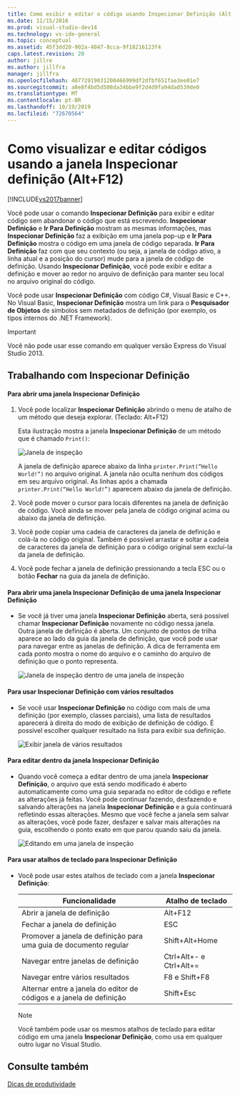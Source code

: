 ```yaml
---
title: Como exibir e editar o código usando Inspecionar Definição (Alt + F12) | Microsoft Docs
ms.date: 11/15/2016
ms.prod: visual-studio-dev14
ms.technology: vs-ide-general
ms.topic: conceptual
ms.assetid: 45f3dd20-902a-4047-8cca-9f18216123f4
caps.latest.revision: 20
author: jillre
ms.author: jillfra
manager: jillfra
ms.openlocfilehash: 40772919031200466999df2dfbf651fae3ee01e7
ms.sourcegitcommit: a8e8f4bd5d508da34bbe9f2d4d9fa94da0539de0
ms.translationtype: MT
ms.contentlocale: pt-BR
ms.lasthandoff: 10/19/2019
ms.locfileid: "72670564"
---
```

# <a name="how-to-view-and-edit-code-by-using-peek-definition-altf12"></a>Como visualizar e editar códigos usando a janela Inspecionar definição (Alt+F12)
[!INCLUDE[vs2017banner](../includes/vs2017banner.md)]

Você pode usar o comando **Inspecionar Definição** para exibir e editar código sem abandonar o código que está escrevendo. **Inspecionar Definição** e **Ir Para Definição** mostram as mesmas informações, mas **Inspecionar Definição** faz a exibição em uma janela pop-up e **Ir Para Definição** mostra o código em uma janela de código separada. **Ir Para Definição** faz com que seu contexto (ou seja, a janela de código ativo, a linha atual e a posição do cursor) mude para a janela de código de definição. Usando **Inspecionar Definição**, você pode exibir e editar a definição e mover ao redor no arquivo de definição para manter seu local no arquivo original do código.

 Você pode usar **Inspecionar Definição** com código C#, Visual Basic e C++. No Visual Basic, **Inspecionar Definição** mostra um link para o **Pesquisador de Objetos** de símbolos sem metadados de definição (por exemplo, os tipos internos do .NET Framework).

> [!IMPORTANT]
> Você não pode usar esse comando em qualquer versão Express do Visual Studio 2013.

## <a name="working-with-peek-definition"></a>Trabalhando com Inspecionar Definição

#### <a name="to-open-a-peek-definition-window"></a>Para abrir uma janela Inspecionar Definição

1. Você pode localizar **Inspecionar Definição** abrindo o menu de atalho de um método que deseja explorar. (Teclado: Alt+F12)

     Esta ilustração mostra a janela **Inspecionar Definição** de um método que é chamado `Print()`:

     ![Janela de inspeção](../ide/media/peekwindow.png "PeekWindow")

     A janela de definição aparece abaixo da linha `printer.Print(“Hello World!”)` no arquivo original. A janela não oculta nenhum dos códigos em seu arquivo original. As linhas após a chamada `printer.Print(“Hello World!”)` aparecem abaixo da janela de definição.

2. Você pode mover o cursor para locais diferentes na janela de definição de código. Você ainda se mover pela janela de código original acima ou abaixo da janela de definição.

3. Você pode copiar uma cadeia de caracteres da janela de definição e colá-la no código original. Também é possível arrastar e soltar a cadeia de caracteres da janela de definição para o código original sem excluí-la da janela de definição.

4. Você pode fechar a janela de definição pressionando a tecla ESC ou o botão **Fechar** na guia da janela de definição.

#### <a name="to-open-a-peek-definition-window-from-within-a-peek-definition-window"></a>Para abrir uma janela Inspecionar Definição de uma janela Inspecionar Definição

- Se você já tiver uma janela **Inspecionar Definição** aberta, será possível chamar **Inspecionar Definição** novamente no código nessa janela. Outra janela de definição é aberta. Um conjunto de pontos de trilha aparece ao lado da guia da janela de definição, que você pode usar para navegar entre as janelas de definição. A dica de ferramenta em cada ponto mostra o nome do arquivo e o caminho do arquivo de definição que o ponto representa.

     ![Janela de inspeção dentro de uma janela de inspeção](../ide/media/peekwithinpeek.png "PeekWithinPeek")

#### <a name="to-use-peek-definition-with-multiple-results"></a>Para usar Inspecionar Definição com vários resultados

- Se você usar **Inspecionar Definição** no código com mais de uma definição (por exemplo, classes parciais), uma lista de resultados aparecerá à direita do modo de exibição de definição de código. É possível escolher qualquer resultado na lista para exibir sua definição.

     ![Exibir janela de vários resultados](../ide/media/peekmultiple.png "PeekMultiple")

#### <a name="to-edit-inside-the-peek-definition-window"></a>Para editar dentro da janela Inspecionar Definição

- Quando você começa a editar dentro de uma janela **Inspecionar Definição**, o arquivo que está sendo modificado é aberto automaticamente como uma guia separada no editor de código e reflete as alterações já feitas. Você pode continuar fazendo, desfazendo e salvando alterações na janela **Inspecionar Definição** e a guia continuará refletindo essas alterações. Mesmo que você feche a janela sem salvar as alterações, você pode fazer, desfazer e salvar mais alterações na guia, escolhendo o ponto exato em que parou quando saiu da janela.

     ![Editando em uma janela de inspeção](../ide/media/peekedit.png "PeekEdit")

#### <a name="to-use-keyboard-shortcuts-for-peek-definition"></a>Para usar atalhos de teclado para Inspecionar Definição

- Você pode usar estes atalhos de teclado com a janela **Inspecionar Definição**:

    |Funcionalidade|Atalho de teclado|
    |-------------------|-----------------------|
    |Abrir a janela de definição|Alt+F12|
    |Fechar a janela de definição|ESC|
    |Promover a janela de definição para uma guia de documento regular|Shift+Alt+Home|
    |Navegar entre janelas de definição|Ctrl+Alt+- e Ctrl+Alt+=|
    |Navegar entre vários resultados|F8 e Shift+F8|
    |Alternar entre a janela do editor de códigos e a janela de definição|Shift+Esc|

    > [!NOTE]
    > Você também pode usar os mesmos atalhos de teclado para editar código em uma janela **Inspecionar Definição**, como usa em qualquer outro lugar no Visual Studio.

## <a name="see-also"></a>Consulte também
 [Dicas de produtividade](../ide/productivity-tips-for-visual-studio.md)
